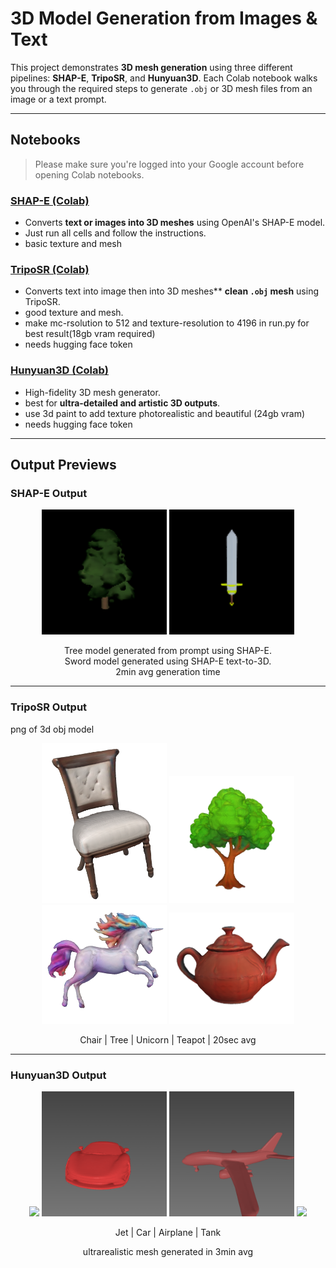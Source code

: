 # 3D Model Generation from Images & Text

This project demonstrates **3D mesh generation** using three different pipelines: **SHAP-E**, **TripoSR**, and **Hunyuan3D**. Each Colab notebook walks you through the required steps to generate `.obj` or 3D mesh files from an image or a text prompt.

---

## Notebooks

> Please make sure you're logged into your Google account before opening Colab notebooks.

###  [SHAP-E (Colab)](https://colab.research.google.com/drive/1XyRnT4VGa4tYQnDZJzIqdAePIv3OImyr?usp=sharing)
- Converts **text or images into 3D meshes** using OpenAI's SHAP-E model.
- Just run all cells and follow the  instructions.
- basic texture and mesh

###  [TripoSR (Colab)](https://colab.research.google.com/drive/1MRzyB5sx3oWQZAuUp9mXt6yT8LTvcAtz?usp=sharing)
- Converts text into image then into 3D meshes** **clean `.obj` mesh** using TripoSR.
- good texture and mesh.
- make mc-rsolution to 512 and texture-resolution to 4196 in run.py for best result(18gb vram required)
- needs hugging face token

###  [Hunyuan3D (Colab)](https://colab.research.google.com/drive/1uHnvxtnxshJPodW3Q0P725HqGmNZNqQ4?usp=sharing)
- High-fidelity 3D mesh generator.
- best for **ultra-detailed and artistic 3D outputs**.
- use 3d paint to add texture photorealistic and beautiful (24gb vram)
- needs hugging face token

---
## Output Previews

### SHAP-E Output

<p align="center">
  <img src="assets/Shape-tree2.gif" width="200"/>
  <img src="assets/shape_sword.gif" width="200"/>
</p>

<p align="center">
  Tree model generated from prompt using SHAP-E.  
  <br>
  Sword model generated using SHAP-E text-to-3D.
  <br>
  2min avg generation time
</p>

---

### TripoSR Output
<p align="left">
  png of 3d obj model
</p>

<p align="center">
  <img src="assets/chair.png" width="200"/>
  <img src="assets/tree.png" width="200"/>
  <img src="assets/unicorn.png" width="200"/>
  <img src="assets/teapot.png" width="200"/>
</p>

<p align="center">
  Chair   | Tree   | Unicorn  | Teapot | 20sec avg
</p>


---

### Hunyuan3D Output

<p align="center">
  <img src="assets/jet_H.gif" width="200"/>
  <img src="assets/car_hunyan.gif" width="200"/>
  <img src="assets/Airplane_H.gif" width="200"/>
  <img src="assets/tank_H.gif" width="200"/>
</p>

<p align="center">
  Jet | Car | Airplane | Tank 
  
</p><p align="center"> 
  ultrarealistic mesh generated in 3min avg
</p>
